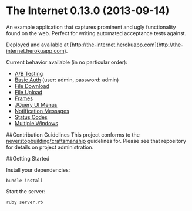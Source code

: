 # The Internet 0.13.0 (2013-09-14)

An example application that captures prominent and ugly functionality found on the web. Perfect for writing automated acceptance tests against.

Deployed and available at [http://the-internet.herokuapp.com](http://the-internet.herokuapp.com).  

Current behavior available (in no particular order):  

+ [A/B Testing](http://the-internet.herokuapp.com/abtest)
+ [Basic Auth](http://the-internet.herokuapp.com/basic_auth) (user: admin, password: admin)
+ [File Download](http://the-internet.herokuapp.com/download)
+ [File Upload](http://the-internet.herokuapp.com/upload)
+ [Frames](http://the-internet.herokuapp.com/frames)
+ [JQuery UI Menus](http://the-internet.herokuapp.com/jqueryui/menu)
+ [Notification Messages](http://the-internet.herokuapp.com/notification_message)
+ [Status Codes](http://the-internet.herokuapp.com/status_codes)
+ [Multiple Windows](http://the-internet.herokuapp.com/windows)


##Contribution Guidelines
This project conforms to the [neverstopbuilding/craftsmanship](https://github.com/neverstopbuilding/craftsmanship) guidelines for. Please see that repository for details on project administration.

##Getting Started

Install your dependencies:

    bundle install

Start the server:

    ruby server.rb


